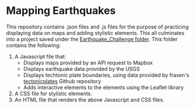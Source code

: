 # Mapping Earthquakes

This repository contains .json files and .js files for the purpose of practicing displaying data on maps and adding stylistic elements. This all culminates into a project saved under the [Earthquake_Challenge folder](https://github.com/teruki-i/Mapping_Earthquakes/tree/main/Earthquake_Challenge). This folder contains the following:
1. A Javascript file that:
   - Displays maps provided by an API request to Mapbox
   - Displays earthquake data provided by the USGS
   - Displays techtonic plate boundaries, using data provided by fraxen's [tectonicplates](https://github.com/fraxen/tectonicplates) Github repository
   - Adds interactive elements to the elements using the Leaflet library
2. A CSS file for stylistic elements.
3. An HTML file that renders the above Javascript and CSS files.